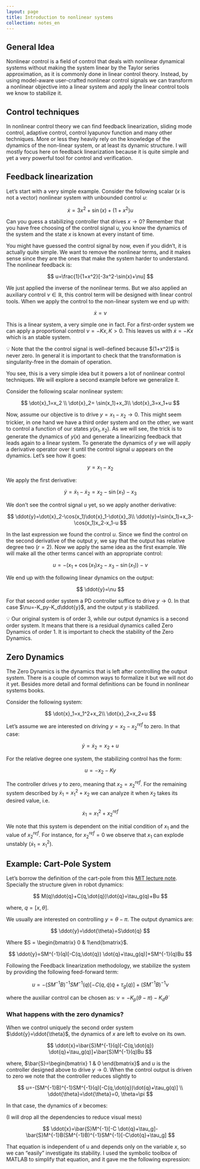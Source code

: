 ```yaml
---
layout: page
title: Introduction to nonlinear systems
collection: notes_en
---
```


## General Idea

Nonlinear control is a field of control that deals with nonlinear dynamical systems without making the system linear by the Taylor series approximation, as it is commonly done in linear control theory. Instead, by using model-aware user-crafted nonlinear control signals we can transform a nonlinear objective into a linear system and apply the linear control tools we know to stabilize it.  

## Control techniques

In nonlinear control theory we can find  feedback linearization, sliding mode control, adaptive control, control lyapunov function and many other techniques. More or less  they heavily rely on the knowledge of the dynamics of the non-linear system,  or at least its dynamic structure. I will mostly focus here on feedback linearization because it is quite simple and yet  a very powerful tool for control and verification. 

## Feedback linearization

Let’s start with a very simple example. Consider the following scalar ($x$ is not a vector) nonlinear system with unbounded control $u$:

$$
\dot{x}=3x^2+\sin(x)+(1+x^2)u
$$

Can you guess a stabilizing controller that drives $x \rightarrow 0$? Remember that you have free choosing of the control signal $u$, you know the dynamics of the system and the state $x$ is known at every instant of time.

You might have guessed the control signal by now, even if you didn’t, it is actually quite simple. We want to remove the nonlinear terms, and it makes sense since they are the ones that make the system harder to understand. The nonlinear feedback is:

$$
u=\frac{1}{1+x^2}[-3x^2-\sin(x)+\nu]
$$

We just applied the inverse of the nonlinear terms. But we also applied an auxiliary control $\nu \in \mathbb{R}$, this control term will be designed with linear control tools. When we apply the control to the non-linear system we end up with:

$$
\dot{x}=\nu
$$

This is a linear system, a very simple one in fact. For a first-order system we can apply a proportional control $\nu=-Kx, K>0$. This leaves us with  $\dot{x}=-Kx$ which is an stable system. 

<aside>
💡 Note that the the control signal is well-defined because $(1+x^2)$  is never zero. In general it is important to check that the transformation is singularity-free in the domain of operation.

</aside>

You see, this is a very simple idea but it powers a lot of nonlinear control techniques. We will explore a second example before we generalize it. 

Consider the following scalar nonlinear system:

$$
\dot{x}_1=x_2 \\
\dot{x}_2= \sin(x_1)+x_3\\
\dot{x}_3=x_1+u
$$

Now, assume our objective is to drive $y=x_1-x_2 \rightarrow  0$.  This might seem trickier, in one hand we have a third order  system and on the other, we want to control a function of our states $y(x_1,x_2)$. As we will see, the trick is to generate the dynamics of $y(x)$  and generate a linearizing feedback that leads again to a linear system. To generate the dynamics of $y$ we will apply  a derivative operator over it until the control signal $u$ appears on the dynamics. Let’s see how it goes:

$$
y=x_1-x_2
$$

We apply the first derivative:

$$
\dot{y}=\dot{x}_1-\dot{x}_2=x_2-\sin(x_1)-x_3 
$$

We don’t see the control signal $u$ yet, so we apply another derivative:

$$
\ddot{y}=\dot{x}_2-\cos(x_1)\dot{x}_1-\dot{x}_3\\
\ddot{y}=\sin(x_1)+x_3-\cos(x_1)x_2-x_1-u
$$

In  the last expression we found the control $u$. Since we find the control on the second derivative of the output $y$, we say that the output has relative degree two ($r=2$). Now we apply  the same idea as the first example. We will make all the other terms cancel with an appropriate control:

$$
u=-(x_1+\cos(x_1)x_2-x_3-\sin(x_1))-\nu
$$

We end up with the following linear dynamics on the output:

$$
\ddot{y}=\nu
$$

For that second order system a PD controller suffice to drive $y \rightarrow 0$. In that case $\nu=-K_py-K_d\ddot{y}$, and the output $y$ is stabilized.

<aside>
💡 Our original system is of order 3, while our output dynamics is a second order system. It means that there is a residual dynamics called Zero Dynamics of order 1. It is important to check the stability of the Zero Dynamics.

</aside>

## Zero Dynamics

The Zero Dynamics is the dynamics that is left after controlling the output system. There is a couple of common ways to formalize it but we will not do it yet. Besides more detail and formal definitions can be found in nonlinear systems books.

Consider the following system:

$$
\dot{x}_1=x_1^2+x_2\\
\dot{x}_2=x_2+u
$$

Let’s assume we are interested on driving $y=x_2-x_2^{ref}$ to zero. In that case:

$$
\dot{y}=\dot{x}_2=x_2+u
$$

For the relative degree one system, the stabilizing control has the form:

$$
u=-x_2-Ky
$$

The controller drives $y$ to zero, meaning that $x_2=x_2^{ref}$. For the remaining system described by $\dot{x}_1=x_1^2+x_2$ we can analyze it when $x_2$ takes its desired value, i.e.

 

$$
\dot{x}_1=x_1^2+x_2^{ref}
$$

We note that this system is dependent on the initial condition of $x_1$ and the value of $x_2^{ref}$. For instance, for $x_2^{ref}=0$ we observe that $x_1$ can explode unstably ($\dot{x}_1=x_1^2$).

## Example: Cart-Pole System

Let’s borrow the definition of the cart-pole from this [MIT lecture note](http://underactuated.mit.edu/acrobot.html#cart_pole). Specially the structure given in  robot dynamics:

$$
M(q)\ddot{q}+C(q,\dot{q})\dot{q}=\tau_g(q)+Bu
$$

where, $q=[x, \theta]$.

We usually are interested on controlling $y = \theta - \pi$. The output dynamics are:

$$
\ddot{y}=\ddot{\theta}=S\ddot{q}
$$

Where $S = \begin{bmatrix} 0 &  1\end{bmatrix}$.

$$
\ddot{y}=SM^{-1}(q)[-C(q,\dot{q}) \dot{q}+\tau_g(q)]+SM^{-1}(q)Bu
$$

Following the Feedback linearization methodology,  we stabilize the system by providing the following feed-forward term:

$$
u=-(SM^{-1}B)^{-1}SM^{-1}(q)[-C(q,\dot{q})\dot{q}+\tau_g(q)] + (SM^{-1}B)^{-1}\nu
$$

where the auxiliar control can be chosen as: $\nu=-K_p(\theta-\pi)-K_d \dot{\theta}$

### What happens with the zero dynamics?

When we control uniquely the second order system $\ddot{y}=\ddot{\theta}$, the dynamics of $x$ are  left to evolve on its own. 

$$
\ddot{x}=\bar{S}M^{-1}(q)[-C(q,\dot{q}) \dot{q}+\tau_g(q)]+\bar{S}M^{-1}(q)Bu
$$

where, $\bar{S}=\begin{bmatrix} 1 & 0 \end{bmatrix}$ and $u$ is the controller designed above to drive $y \rightarrow 0$. When the control output is driven to zero we note that the controller reduces slightly to 

$$
u=-(SM^{-1}B)^{-1}SM^{-1}(q)[-C(q,\dot{q})\dot{q}+\tau_g(q)] \\
\ddot{\theta}=\dot{\theta}=0, \theta=\pi
$$

In that case, the dynamics of $x$ becomes:

(I will drop all the dependencies to reduce visual mess)

$$
\ddot{x}=\bar{S}M^{-1}[-C \dot{q}+\tau_g]-\bar{S}M^{-1}B(SM^{-1}B)^{-1}SM^{-1}[-C\dot{q}+\tau_g]
$$

That equation is independent of u and depends only on the variable $x$, so we can “easily” investigate its stability. I used the symbolic toolbox of MATLAB to simplify that  equation, and it gave me the following  expression: